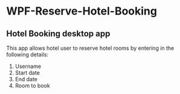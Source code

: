 # WPF-Reserve-Hotel-Booking

## Hotel Booking desktop app
This app allows hotel user to reserve hotel rooms by entering in the following details:
1. Username
2. Start date
3. End date 
4. Room to book
